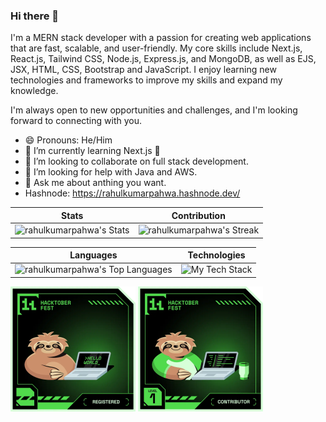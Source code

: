 ### Hi there 👋

<!--
**rahulkumarpahwa/rahulkumarpahwa** is a ✨ _special_ ✨ repository because its `README.md` (this file) appears on your GitHub profile.

Here are some ideas to get you started:

-->

I'm a MERN stack developer with a passion for creating web applications that are fast, scalable, and user-friendly. My core skills include Next.js, React.js, Tailwind CSS, Node.js, Express.js, and MongoDB, as well as EJS, JSX, HTML, CSS, Bootstrap and JavaScript. I enjoy learning new technologies and frameworks to improve my skills and expand my knowledge.

I'm always open to new opportunities and challenges, and I'm looking forward to connecting with you.

<!--- 🔭 I’m currently working on ... --->
- 😄 Pronouns: He/Him
- 🌱 I’m currently learning Next.js 🚀
- 👯 I’m looking to collaborate on full stack development.
- 🤔 I’m looking for help with Java and AWS.
- 💬 Ask me about anthing you want.
- Hashnode: https://rahulkumarpahwa.hashnode.dev/


<!-- ⚡ Fun fact: -->
| Stats        | Contribution | 
| :-------------:|:-------------:| 
| ![rahulkumarpahwa's Stats](https://github-readme-stats.vercel.app/api?username=rahulkumarpahwa&theme=vue-dark&show_icons=true&hide_border=true&count_private=true) | ![rahulkumarpahwa's Streak](https://github-readme-streak-stats.herokuapp.com/?user=rahulkumarpahwa&theme=vue-dark&hide_border=true) | 


| Languages      | Technologies |
| :--------------:| :--------------: |
| ![rahulkumarpahwa's Top Languages](https://github-readme-stats.vercel.app/api/top-langs/?username=rahulkumarpahwa&theme=vue-dark&show_icons=true&hide_border=true&layout=compact) | ![My Tech Stack](https://github-readme-tech-stack.vercel.app/api/cards?align=center&titleAlign=center&lineHeight=8&lineCount=2&theme=vue&width=650&bg=%2335495E&badge=%233E556E&border=%233E556E&titleColor=%2341B883&line1=NEXT.JS%2CNEXT.JS%2Cffffff%3BREACT%2CREACT.JS%2Cffffff%3BTAILWINDCSS%2CTAILWIND+CSS%2Cffffff%3BNODE.JS%2CNODE.JS%2Cffffff%3BEXPRESS%2CEXPRESS.JS%2Cffffff%3B&line2=MONGODB%2CMONGODB%2Cffffff%3BBOOTSTRAP%2CBOOTSTRAP%2Cffffff%3BJAVASCRIPT%2CJAVASCRIPT%2Cffffff%3BTYPESCRIPT%2CTYPESCRIPT%2Cffffff%3B)


<!--![Postman](https://github-readme-tech-stack.vercel.app/api/cards?title=Postman&lineCount=1&bg=%23212121&badge=%23e05320&border=%23e05320&titleColor=%23ffffff&line1=typescript%2Ctypescript%2C3fd6e6%3Bexpress%2CExpress.js%2C3fd6e6%3B)-->


<!-- github link -->
<!--- https://github-readme-tech-stack.vercel.app/api/cards?align=center&titleAlign=center&lineHeight=8&lineCount=2&theme=vue&width=650&bg=%2335495E&badge=%233E556E&border=%233E556E&titleColor=%2341B883&line1=NEXT.JS%2CNEXT.JS%2Cffffff%3BREACT%2CREACT.JS%2Cffffff%3BTAILWINDCSS%2CTAILWIND+CSS%2Cffffff%3BNODE.JS%2CNODE.JS%2Cffffff%3BEXPRESS%2CEXPRESS.JS%2Cffffff%3B&line2=MONGODB%2CMONGODB%2Cffffff%3BBOOTSTRAP%2CBOOTSTRAP%2Cffffff%3BJAVASCRIPT%2CJAVASCRIPT%2Cffffff%3BTYPESCRIPT%2CTYPESCRIPT%2Cffffff%3B --->

<!--- Html link--->
<!--- <img src="https://github-readme-tech-stack.vercel.app/api/cards?align=center&titleAlign=center&lineHeight=8&lineCount=2&theme=vue&width=650&bg=%2335495E&badge=%233E556E&border=%233E556E&titleColor=%2341B883&line1=NEXT.JS%2CNEXT.JS%2Cffffff%3BREACT%2CREACT.JS%2Cffffff%3BTAILWINDCSS%2CTAILWIND+CSS%2Cffffff%3BNODE.JS%2CNODE.JS%2Cffffff%3BEXPRESS%2CEXPRESS.JS%2Cffffff%3B&line2=MONGODB%2CMONGODB%2Cffffff%3BBOOTSTRAP%2CBOOTSTRAP%2Cffffff%3BJAVASCRIPT%2CJAVASCRIPT%2Cffffff%3BTYPESCRIPT%2CTYPESCRIPT%2Cffffff%3B" alt="My Tech Stack" /> -->


<!--- testing--->
<!-- !This one is just a test.
![slack](https://github-readme-tech-stack.vercel.app/api/cards?title=slack&lineCount=1&bg=%232a072c&badge=%237d3986&border=%233e1043&titleColor=%23d8e7f8&line1=typescript%2CTYPESCRIPT%2C3178c6%3Bexpress%2CEXPRESS.JS%2C4f9cb6%3B)
--->

<!-- [![An image of @rahulkumarpahwa's Holopin badges, which is a link to view their full Holopin profile](https://holopin.me/rahulkumarpahwa)](https://holopin.io/@rahulkumarpahwa) -->
[<img src="./level0-sloth-hello-0-0-0-0.webp" width="200"/>](image.png)
[<img src="./level1-sloth-code-tumbler-0-0-0.webp" width="200"/>](image.png)

